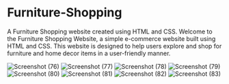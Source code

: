 # Furniture-Shopping
A Furniture Shopping website created using HTML and CSS.
Welcome to the Furniture Shopping Website, a simple e-commerce website built using HTML and CSS. This website is designed to help users explore and shop for furniture and home decor items in a user-friendly manner.

![Screenshot (76)](https://github.com/Vedantjoshi123/Furniture-Shopping/assets/91942752/2de862f4-da8e-46d6-aa3b-99068aa0c4da)
![Screenshot (77)](https://github.com/Vedantjoshi123/Furniture-Shopping/assets/91942752/948142ce-b04b-466a-8c49-05f350b062a6)
![Screenshot (78)](https://github.com/Vedantjoshi123/Furniture-Shopping/assets/91942752/1ff47dc6-a0b8-4d6c-9cb5-58ea356b0b4d)
![Screenshot (79)](https://github.com/Vedantjoshi123/Furniture-Shopping/assets/91942752/a0601ad3-b784-4d06-a720-0f5deb49b7f9)
![Screenshot (80)](https://github.com/Vedantjoshi123/Furniture-Shopping/assets/91942752/fbc1518d-ecc3-406b-b269-fc8bba33f188)
![Screenshot (81)](https://github.com/Vedantjoshi123/Furniture-Shopping/assets/91942752/9de01d7e-d251-4d47-a1ec-292c1f0bdcbd)
![Screenshot (82)](https://github.com/Vedantjoshi123/Furniture-Shopping/assets/91942752/70342ec3-06ef-4c2a-a2ec-2886d41b7ab2)
![Screenshot (83)](https://github.com/Vedantjoshi123/Furniture-Shopping/assets/91942752/8a04bed9-06fe-4c42-a7eb-3494c3778641)

